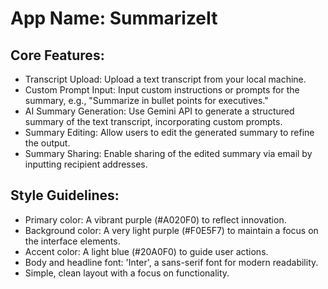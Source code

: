 # **App Name**: SummarizeIt

## Core Features:

- Transcript Upload: Upload a text transcript from your local machine.
- Custom Prompt Input: Input custom instructions or prompts for the summary, e.g., "Summarize in bullet points for executives."
- AI Summary Generation: Use Gemini API to generate a structured summary of the text transcript, incorporating custom prompts.
- Summary Editing: Allow users to edit the generated summary to refine the output.
- Summary Sharing: Enable sharing of the edited summary via email by inputting recipient addresses.

## Style Guidelines:

- Primary color: A vibrant purple (#A020F0) to reflect innovation.
- Background color: A very light purple (#F0E5F7) to maintain a focus on the interface elements.
- Accent color: A light blue (#20A0F0) to guide user actions.
- Body and headline font: 'Inter', a sans-serif font for modern readability.
- Simple, clean layout with a focus on functionality.